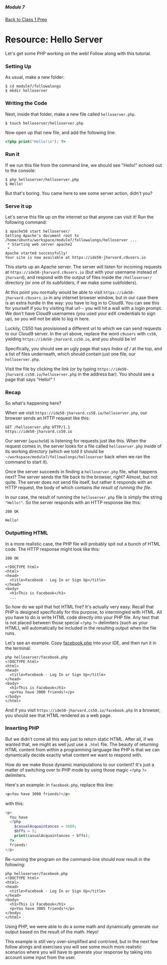 ##### Module 7

[Back to Class 1 Prep](../class1-prep)

# Resource: Hello Server

Let's get some PHP working on the web! Follow along with this tutorial.

### Setting Up

As usual, make a new folder:

```nohighlight
$ cd module7/followalongs
$ mkdir helloserver
```

### Writing the Code

Next, inside that folder, make a new file called `helloserver.php`.

```nohighlight
$ touch helloserver/helloserver.php
```

Now open up that new file, and add the following line:

```php
<?php print("Hello!\n"); ?>
```

### Run it

If we run this file from the command line, we should see "Hello!" echoed out to the console:

```nohighlight
$ php helloserver/helloserver.php
$ Hello!
```

But that's boring. You came here to see some server action, didn't you?

### Serve it up

Let's serve this file up on the internet so that anyone can visit it! Run the following command:

```nohighlight
$ apache50 start helloserver/
Setting Apache's document root to /home/ubuntu/workspace/module7/followalongs/helloserver ...
 * Starting web server apache2
 * 
Apache started successfully!
Your site is now available at https://ide50-jharvard.c9users.io
```

This starts up an Apache server. The server will listen for incoming requests at `https://ide50-jharvard.c9users.io` (but with your username instead of `jharvard`), and respond with the output of files inside the `/helloserver/` directory (or one of its subfolders, if we make some subfolders). 

At this point you normally would be able to visit `https://ide50-jharvard.c9users.io` in any internet browser window, but in our case there is an extra hurdle in the way: you have to log in to Cloud9. You can see this for yourself if you try visiting that url-- you will hit a wall with a login prompt. We don't have Cloud9 usernames (you used your edX credentials to sign up), so you will not be able to log in here.

Luckily, CS50 has provisioned a different url to which we can send requests to our Cloud9 server. In the url above, replace the word `c9users` with `cs50`, yielding `https://ide50-jharvard.cs50.io`, and you should be in!

Specifically, you should see an ugly page that says *Index of /* at the top, and a list of files underneath, which should contain just one file, our `helloserver.php`.

Visit the file by clicking the link (or by typing `https://ide50-jharvard.cs50.io/helloserver.php` in the address bar). You should see a page that says "Hello!" !

### Recap

So what's happening here?

When we visit `https://ide50-jharvard.cs50.io/helloserver.php`, our browser sends an HTTP request like this:

```nohighlight
GET /helloserver.php HTTP/1.1
https://ide50-jharvard.cs50.io
```

Our server (`apache50`) is listening for requests just like this. When the request comes in, the server looks for a file called `helloserver.php` inside of its working directory (which we told it should be `~/workspace/module7/followalongs/helloserver` back when we ran the command to start it).

Once the server succeeds in finding a `helloserver.php` file, what happens next? The server sends the file back to the browser, right? Almost, but not quite. The server does not send file itself, but rather it responds with an HTTP request, the body of which contains *the result of running the file*. 

In our case, the result of running the `helloserver.php` file is simply the string `"Hello!"`. So the server responds with an HTTP response like this:

```nohighlight
200 OK

Hello!
```

### Outputting HTML

In a more realistic case, the PHP file will probably spit out a bunch of HTML code. The HTTP response might look like this:

```nohighlight
200 OK

<!DOCTYPE html>
<html>
<head>
  <title>Facebook - Log In or Sign Up</title>
</head>
<body>
  <h1>This is Facebook</h1>
  ...
```

So how do we spit that hot HTML fire? It's actually very easy. Recall that PHP is designed specifically for this purpose, to intermingled with HTML. All you have to do is write HTML code directly into your PHP file. Any text that is not placed between those special `<?php` `?>` delimiters (such as your HTML), will automatically be included in the resulting output when the file runs. 

Let's see an example. Copy [facebook.php](./facebook.html) into your IDE, and then run it in the terminal:

```nohighlight
php helloserver/facebook.php
<!DOCTYPE html>
<html>
<head>
  <title>Facebook - Log In or Sign Up</title>
</head>
<body>
  <h1>This is Facebook</h1>
  <p>You have 3000 friends!</p>
</body>
</html>
```

And if you visit `https://ide50-jharvard.cs50.io/facebook.php` in a browser, you should see that HTML rendered as a web page.

### Inserting PHP

But we didn't come all this way just to return static HTML. After all, if we wanted that, we might as well just use a `.html` file. The beauty of returning HTML content from within a programming language like PHP is that we can dynamically decide exactly what content we want to respond with.

How do we make those dynamic manipulations to our content? It's just a matter of switching over to PHP mode by using those magic `<?php` `?>` delimiters. 

Here's an example: in `facebook.php`, replace this line:

```html
<p>You have 3000 friends!</p>
```

with this:

```php
<p> 
  You have
  <?php 
    $casualAcquaintances = 3000;
    $bffs = 5;
    print(casualAcquaintances + bffs);
  ?>
  friends!
</p>
```

Re-running the program on the command-line should now result in the following:

```nohighlight
php helloserver/facebook.php
<!DOCTYPE html>
<html>
<head>
  <title>Facebook - Log In or Sign Up</title>
</head>
<body>
  <h1>This is Facebook</h1>
  <p>You have 3005 friends!</p>
</body>
</html>
```

Using PHP, we were able to do a some math and dynamically generate our output based on the result of the math. Heyo!

This example is still very over-simplified and contrived, but in the next few follow alongs and exercises you will see some much more realistic scenarios where you will have to generate your response by taking into account some input from the user.




